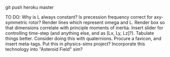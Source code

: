 git push heroku master

TO DO:
Why is L always constant?
Is precession frequency correct for axy-symmetric rotor?
Render lines which represent omega and L.
Render box so that dimensions correlate with principle moments of inertia.
Insert slider for controlling time-step (and anything else, and as [Lx, Ly, Lz]?).
Tabulate things better.
Consider doing this with quaternions.
Procure a favicon, and insert meta-tags.
Put this in physics-sims project?
Incorporate this technology into "Asteroid Field" sim?
